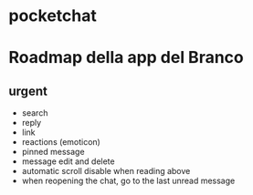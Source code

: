 # pocketchat
# Roadmap della app del Branco

## urgent
- search
- reply
- link
- reactions (emoticon)
- pinned message
- message edit and delete
- automatic scroll disable when reading above
- when reopening the chat, go to the last unread message
